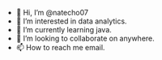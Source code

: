 - 👋 Hi, I’m @natecho07
- 👀 I’m interested in data analytics. 
- 🌱 I’m currently learning java. 
- 💞️ I’m looking to collaborate on anywhere. 
- 📫 How to reach me email.

<!---
natecho07/natecho07 is a ✨ special ✨ repository because its `README.md` (this file) appears on your GitHub profile.
You can click the Preview link to take a look at your changes.
--->

